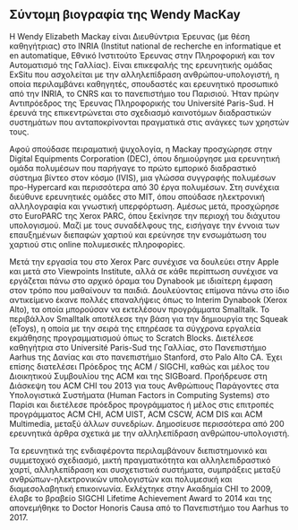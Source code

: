 ## Σύντομη βιογραφία της Wendy MacKay

Η Wendy Elizabeth Mackay είναι Διευθύντρια Έρευνας (με θέση καθηγήτριας)  στο INRIA (Institut national de recherche en informatique et en automatique, Εθνικό Ινστιτούτο Έρευνας στην Πληροφορική και τον Αυτοματισμό της Γαλλίας). Είναι επικεφαλής της ερευνητικής ομάδας ExSitu που ασχολείται με την αλληλεπίδραση ανθρώπου-υπολογιστή, η οποία περιλαμβάνει καθηγητές, σπουδαστές και ερευνητικό προσωπικό από την INRIA, το CNRS και το πανεπιστήμιο του Παρισιού. Ήταν πρώην Αντιπρόεδρος της Έρευνας Πληροφορικής του Université Paris-Sud. Η έρευνά της επικεντρώνεται στο σχεδιασμό καινοτόμων διαδραστικών συστημάτων που ανταποκρίνονται πραγματικά στις ανάγκες των χρηστών τους.

Αφού σπούδασε  πειραματική ψυχολογία, η Mackay προσχώρησε στην Digital Equipments Corporation (DEC), όπου δημιούργησε μια ερευνητική ομάδα πολυμέσων που παρήγαγε το πρώτο εμπορικό διαδραστικό σύστημα βίντεο στον κόσμο (IVIS), μια γλώσσα συγγραφής πολυμέσων προ-Hypercard και περισσότερα από 30 έργα πολυμέσων. Στη συνέχεια διεύθυνε  ερευνητικές ομάδες στο MIT, όπου σπούδασε ηλεκτρονική αλληλογραφία και γνωστική υπερφόρτωση. Αμέσως μετά, προσχώρησε στο EuroPARC της Xerox PARC, όπου ξεκίνησε την περιοχή του διάχυτου υπολογισμού. Μαζί με τους συναδέλφους της, εισήγαγε την έννοια των επαυξημένων διεπαφών χαρτιού και ερεύνησε την ενσωμάτωση του χαρτιού στις online πολυμεσικές πληροφορίες.

Μετά την εργασία του στο Xerox Parc συνέχισε να δουλεύει στην Apple και μετά στο Viewpoints Institute, αλλά σε κάθε περίπτωση συνέχισε να εργάζεται πάνω στο αρχικό όραμα του Dynabook με ιδιαίτερη έμφαση στον τρόπο που μαθαίνουν τα παιδιά. Δουλεύοντας επίμονα πάνω στο ίδιο αντικείμενο έκανε πολλές επαναλήψεις όπως το Interim Dynabook (Xerox Alto), τα οποία μπορούσαν να εκτελέσουν προγράμματα Smalltalk. Το περιβάλλον Smalltalk  αποτέλεσε την βάση για την δημιουργία της Squeak (eToys), η οποία με την σειρά της επηρέασε τα σύγχρονα εργαλεία εκμάθησης προγραμματισμού όπως το Scratch Blocks. Διετέλεσε καθηγήτρια  στο Université Paris-Sud της Γαλλίας, στο Πανεπιστήμιο Aarhus της Δανίας και στο πανεπιστήμιο Stanford, στο Palo Alto CA. Έχει επίσης διατελέσει Πρόεδρος της ACM / SIGCHI, καθώς και μέλος του Διοικητικού Συμβουλίου της ACM και της SIGBoard. Προήδρευσε στη Διάσκεψη του ACM CHI του 2013 για τους Ανθρώπιους Παράγοντες στα Υπολογιστικά Συστήματα (Human Factors in Computing Systems) στο Παρίσι και διετέλεσε πρόεδρος προγράμματος ή μέλος στις επιτροπές προγράμματος ACM CHI, ACM UIST, ACM CSCW, ACM DIS και ACM Multimedia, μεταξύ άλλων συνεδρίων. Δημοσίευσε περισσότερα από 200 ερευνητικά άρθρα σχετικά με την αλληλεπίδραση ανθρώπου-υπολογιστή.

Τα ερευνητικά της ενδιαφέροντα περιλαμβάνουν διεπιστημονικό και συμμετοχικό σχεδιασμό, μικτή πραγματικότητα και αλληλεπιδραστικό χαρτί, αλληλεπίδραση και συσχετιστικά συστήματα, συμπράξεις μεταξύ ανθρώπων-ηλεκτρονικών υπολογιστών και πολυμεσική και  διαμεσολαβητική επικοινωνία. Εκλέχτηκε στην Ακαδημία CHI το 2009, έλαβε το βραβείο SIGCHI Lifetime Achievement Award το 2014 και της απονεμήθηκε το Doctor Honoris Causa από το Πανεπιστήμιο του Aarhus το 2017.
